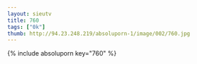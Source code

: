 ```yaml
--- 
layout: sieutv
title: 760
tags: ["0k"]
thumb: http://94.23.248.219/absoluporn-1/image/002/760.jpg
---
```

{% include absoluporn key="760" %} 
